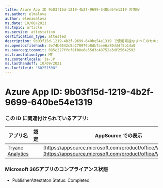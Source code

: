 ```yaml
---
title: Azure App ID 9b03f15d-1219-4b2f-9699-640be54e1319 の情報
ms.author: elmalova
author: elenamalova
ms.date: 10/08/2021
ms.topic: article
ms.service: attestation
certification_type: attested
description: 9b03f15d-1219-4b2f-9699-640be54e1319 で使用可能なすべてのセキュリティおよびコンプライアンス情報。
ms.openlocfilehash: 3e74b0542c5a270076b8db7aee6a80dd4f5b14a0
ms.sourcegitcommit: 085c227ffcf8f88e6e55d3c40752a3df25642592
ms.translationtype: MT
ms.contentlocale: ja-JP
ms.lasthandoff: 10/09/2021
ms.locfileid: "60251508"
---
```

# <a name="azure-app-id-9b03f15d-1219-4b2f-9699-640be54e1319"></a>Azure App ID: 9b03f15d-1219-4b2f-9699-640be54e1319


### <a name="apps-associated-with-this-id"></a>この ID に関連付けられているアプリ:
| **アプリ名** | **認定** | **AppSource での表示** |
|--------------|---------------|-----------------------|
| [Tryane Analytics](https://docs.microsoft.com/microsoft-365-app-certification/forward/WA200001827) |  | [https://appsource.microsoft.com/product/office/WA200001827](https://appsource.microsoft.com/product/office/WA200001827) |

### <a name="microsoft-365-app-compliance-status"></a>Microsoft 365アプリのコンプライアンス状態
- PublisherAttestaton Status: Completed

